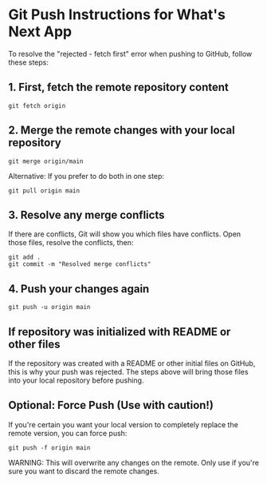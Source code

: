 # Git Push Instructions for What's Next App

To resolve the "rejected - fetch first" error when pushing to GitHub, follow these steps:

## 1. First, fetch the remote repository content
```
git fetch origin
```

## 2. Merge the remote changes with your local repository
```
git merge origin/main
```
Alternative: If you prefer to do both in one step:
```
git pull origin main
```

## 3. Resolve any merge conflicts
If there are conflicts, Git will show you which files have conflicts. Open those files, resolve the conflicts, then:
```
git add .
git commit -m "Resolved merge conflicts"
```

## 4. Push your changes again
```
git push -u origin main
```

## If repository was initialized with README or other files
If the repository was created with a README or other initial files on GitHub, this is why your push was rejected. The steps above will bring those files into your local repository before pushing.

## Optional: Force Push (Use with caution!)
If you're certain you want your local version to completely replace the remote version, you can force push:
```
git push -f origin main
```
WARNING: This will overwrite any changes on the remote. Only use if you're sure you want to discard the remote changes.
